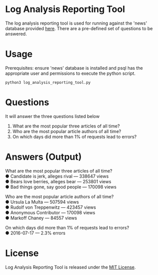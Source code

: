 # Log Analysis Reporting Tool
The log analysis reporting tool is used for running against the 'news' database provided [here](https://d17h27t6h515a5.cloudfront.net/topher/2016/August/57b5f748_newsdata/newsdata.zip). There are a pre-defined set of questions to be answered.

# Usage
Prerequisites: ensure 'news' database is installed and psql has the appropriate user and permissions to execute the python script.

`python3 log_analysis_reporting_tool.py`

# Questions
It will answer the three questions listed below
  1) What are the most popular three articles of all time?
  2) Who are the most popular article authors of all time?
  3) On which days did more than 1% of requests lead to errors?

# Answers (Output)
What are the most popular three articles of all time?   
● Candidate is jerk, alleges rival — 338647 views   
● Bears love berries, alleges bear — 253801 views   
● Bad things gone, say good people — 170098 views   

Who are the most popular article authors of all time?   
● Ursula La Multa — 507594 views   
● Rudolf von Treppenwitz — 423457 views   
● Anonymous Contributor — 170098 views   
● Markoff Chaney — 84557 views   

On which days did more than 1% of requests lead to errors?   
● 2016-07-17 — 2.3% errors   

# License
Log Analysis Reporting Tool is released under the [MIT License](https://choosealicense.com/licenses/mit/).
